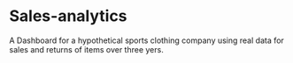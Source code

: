 # Sales-analytics
A Dashboard for a hypothetical sports clothing company using real data for sales and returns of items over three yers.
